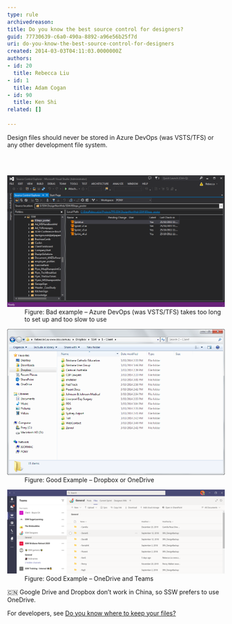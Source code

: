 ```yaml
---
type: rule
archivedreason: 
title: Do you know the best source control for designers?
guid: 77730639-c6a0-490a-8892-a96e56b25f7d
uri: do-you-know-the-best-source-control-for-designers
created: 2014-03-03T04:11:03.0000000Z
authors:
- id: 20
  title: Rebecca Liu
- id: 1
  title: Adam Cogan
- id: 90
  title: Ken Shi
related: []

---
```





<p class="MsoNormal"><span lang="EN-AU">Design files should never be stored in Azure DevOps (was VSTS/TFS) or any other development file system.<br></span></p>


<br><excerpt class='endintro'></excerpt><br>
<dl class="badImage"><dt> 
      <img src="Designer-Source-Control-TFS.png" alt="" style="width:750px;" /> 
   </dt><dd>Figure: Bad example – Azure DevOps (was VSTS/TFS)​ takes too long to set up and too slow to use<br></dd></dl><dl class="goodImage"><dt>
      <img src="Designer-Source-Control-DropBox.png" alt="" style="width:750px;" /> 
   </dt><dd>Figure: Good Example – Dropbox or OneDrive<br></dd></dl><dl class="goodImage"><dt>
      <img src="Teamsfiles.png" alt="" style="width:750px;" /> 
   </dt><dd>Figure: Good Example – OneDrive and ​Teams​<br></dd></dl><p class="ssw15-rteElement-GreyBox">🇨🇳 Google Drive and Dropbox don’t work in China, so SSW prefers to use OneDrive.​​<br></p><p>For developers, see <a href="/_layouts/15/FIXUPREDIRECT.ASPX?WebId=3dfc0e07-e23a-4cbb-aac2-e778b71166a2&TermSetId=07da3ddf-0924-4cd2-a6d4-a4809ae20160&TermId=2860239f-9812-414a-ad42-6174c928cbb0">Do you know where to keep your files?</a><br></p>


